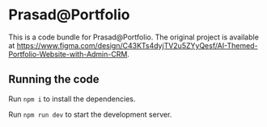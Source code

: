 
  # Prasad@Portfolio

  This is a code bundle for Prasad@Portfolio. The original project is available at https://www.figma.com/design/C43KTs4dyjTV2u5ZYyQesf/AI-Themed-Portfolio-Website-with-Admin-CRM.

  ## Running the code

  Run `npm i` to install the dependencies.

  Run `npm run dev` to start the development server.
  